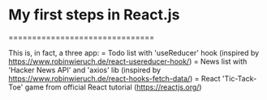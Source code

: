 # My first steps in React.js
===============================

This is, in fact, a three app:
= Todo list with 'useReducer' hook (inspired by https://www.robinwieruch.de/react-usereducer-hook/)
= News list with 'Hacker News API' and 'axios' lib (inspired by https://www.robinwieruch.de/react-hooks-fetch-data/)
= React 'Tic-Tack-Toe' game from official React tutorial (https://reactjs.org/)
